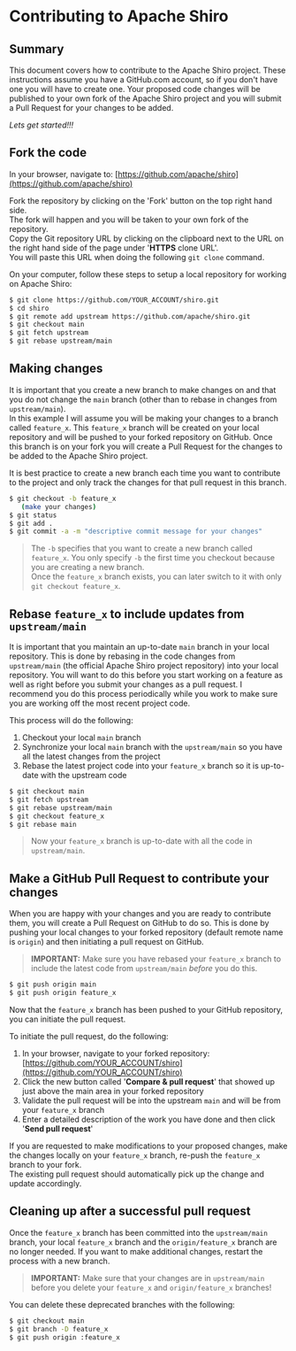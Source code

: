Contributing to Apache Shiro
=======================================

Summary
-------
This document covers how to contribute to the Apache Shiro project. These instructions assume you have a GitHub.com account, so if you don't have one you will have to create one. Your proposed code changes will be published to your own fork of the Apache Shiro project and you will submit a Pull Request for your changes to be added.

_Lets get started!!!_


Fork the code
-------------

In your browser, navigate to: [https://github.com/apache/shiro](https://github.com/apache/shiro)

Fork the repository by clicking on the 'Fork' button on the top right hand side.  
The fork will happen and you will be taken to your own fork of the repository.  
Copy the Git repository URL by clicking on the clipboard next to the URL on the right hand side of the page under '**HTTPS** clone URL'.  
You will paste this URL when doing the following `git clone` command.

On your computer, follow these steps to setup a local repository for working on Apache Shiro:

``` bash
$ git clone https://github.com/YOUR_ACCOUNT/shiro.git
$ cd shiro
$ git remote add upstream https://github.com/apache/shiro.git
$ git checkout main
$ git fetch upstream
$ git rebase upstream/main
```


Making changes
--------------

It is important that you create a new branch to make changes on and that you do not change the `main` branch (other than to rebase in changes from `upstream/main`).  
In this example I will assume you will be making your changes to a branch called `feature_x`.  This `feature_x` branch will be created on your local repository and
will be pushed to your forked repository on GitHub.  Once this branch is on your fork you will create a Pull Request for the changes to be added to the Apache Shiro project.

It is best practice to create a new branch each time you want to contribute to the project and only track the changes for that pull request in this branch.

``` bash
$ git checkout -b feature_x
   (make your changes)
$ git status
$ git add .
$ git commit -a -m "descriptive commit message for your changes"
```

> The `-b` specifies that you want to create a new branch called `feature_x`.  You only specify `-b` the first time you checkout because you are creating a new branch.  
> Once the `feature_x` branch exists, you can later switch to it with only `git checkout feature_x`.


Rebase `feature_x` to include updates from `upstream/main`
------------------------------------------------------------

It is important that you maintain an up-to-date `main` branch in your local repository.  This is done by rebasing in the code changes from `upstream/main` 
(the official Apache Shiro project repository) into your local repository.  You will want to do this before you start working on a feature as well as right 
before you submit your changes as a pull request.  I recommend you do this process periodically while you work to make sure you are working off the most recent project code.

This process will do the following:

1. Checkout your local `main` branch
2. Synchronize your local `main` branch with the `upstream/main` so you have all the latest changes from the project
3. Rebase the latest project code into your `feature_x` branch so it is up-to-date with the upstream code

``` bash
$ git checkout main
$ git fetch upstream
$ git rebase upstream/main
$ git checkout feature_x
$ git rebase main
```

> Now your `feature_x` branch is up-to-date with all the code in `upstream/main`.


Make a GitHub Pull Request to contribute your changes
-----------------------------------------------------

When you are happy with your changes and you are ready to contribute them, you will create a Pull Request on GitHub to do so.  This is done by pushing your local changes 
to your forked repository (default remote name is `origin`) and then initiating a pull request on GitHub.

> **IMPORTANT:** Make sure you have rebased your `feature_x` branch to include the latest code from `upstream/main` _before_ you do this.

``` bash
$ git push origin main
$ git push origin feature_x
```

Now that the `feature_x` branch has been pushed to your GitHub repository, you can initiate the pull request.

To initiate the pull request, do the following:

1. In your browser, navigate to your forked repository: [https://github.com/YOUR_ACCOUNT/shiro](https://github.com/YOUR_ACCOUNT/shiro)
2. Click the new button called '**Compare & pull request**' that showed up just above the main area in your forked repository
3. Validate the pull request will be into the upstream `main` and will be from your `feature_x` branch
4. Enter a detailed description of the work you have done and then click '**Send pull request**'

If you are requested to make modifications to your proposed changes, make the changes locally on your `feature_x` branch, re-push the `feature_x` branch to your fork.  
The existing pull request should automatically pick up the change and update accordingly.


Cleaning up after a successful pull request
-------------------------------------------

Once the `feature_x` branch has been committed into the `upstream/main` branch, your local `feature_x` branch and the `origin/feature_x` branch are no longer needed. 
If you want to make additional changes, restart the process with a new branch.

> **IMPORTANT:** Make sure that your changes are in `upstream/main` before you delete your `feature_x` and `origin/feature_x` branches!

You can delete these deprecated branches with the following:

``` bash
$ git checkout main
$ git branch -D feature_x
$ git push origin :feature_x
```
